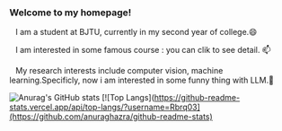 ### Welcome to my homepage!
&ensp; I am a student at BJTU, currently in my second year of college.😄

&ensp; I am interested in some famous course : you can clik  to see detail. 📫

&ensp; My research interests include computer vision, machine learning.Specificly, now i am interested in some funny thing with LLM.🤔

![Anurag's GitHub stats](https://github-readme-stats.vercel.app/api?username=Rbrq03&show_icons=true) 
[![Top Langs](https://github-readme-stats.vercel.app/api/top-langs/?username=Rbrq03](https://github.com/anuraghazra/github-readme-stats)


<!--
**Rbrq03/Rbrq03** is a ✨ _special_ ✨ repository because its `README.md` (this file) appears on your GitHub profile.

Here are some ideas to get you started:

- 🔭 I’m currently working on ...
- 🌱 I’m currently learning ...
- 👯 I’m looking to collaborate on ...
- 🤔 I’m looking for help with ...
- 💬 Ask me about ...
- 📫 How to reach me: ...
- 😄 Pronouns: ...
- ⚡ Fun fact: ...
-->

